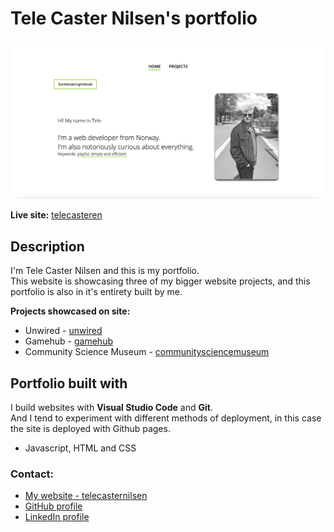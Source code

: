 # Tele Caster Nilsen's portfolio

![image](resources/images/tcn-portfolio-page.webp)

**Live site:** [telecasteren](https://telecasteren.github.io/)

## Description

I'm Tele Caster Nilsen and this is my portfolio.<br/>
This website is showcasing three of my bigger website projects, and this portfolio is also in it's entirety built by me.

**Projects showcased on site:**

- Unwired - [unwired]()
- Gamehub - [gamehub]()
- Community Science Museum - [communitysciencemuseum]()

## Portfolio built with

I build websites with **Visual Studio Code** and **Git**.<br/>
And I tend to experiment with different methods of deployment, in this case the site is deployed with Github pages.

- Javascript, HTML and CSS

### Contact:

- [My website - telecasternilsen](https://telecasternilsen.netlify.app/)
- [GitHub profile](https://github.com/telecasteren)
- [LinkedIn profile](https://www.linkedin.com/in/tele-caster-nilsen-7002b9249/)
